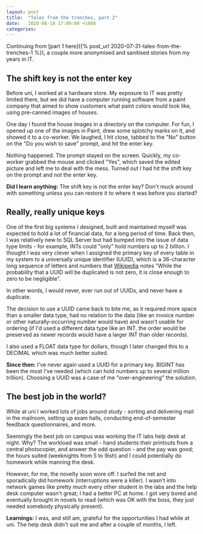 ```yaml
---
layout: post
title:  "Tales from the trenches, part 2"
date:   2020-08-18 17:00:00 +1000
categories:
---
```

Continuing from [part 1 here]({% post_url 2020-07-31-tales-from-the-trenches-1 %}), a couple more anonymised and sanitised stories from my years in IT.

## The shift key is not the enter key
Before uni, I worked at a hardware store. My exposure to IT was pretty limited there, but we did have a computer running software from a paint company that aimed to show customers what paint colors would look like, using pre-canned images of houses.

One day I found the house images in a directory on the computer. For fun, I opened up one of the images in Paint, drew some splotchy marks on it, and showed it to a co-worker. We laughed, I hit close, tabbed to the "No" button on the "Do you wish to save" prompt, and hit the enter key.

Nothing happened. The prompt stayed on the screen. Quickly, my co-worker grabbed the mouse and clicked "Yes", which saved the edited picture and left me to deal with the mess. Turned out I had hit the shift key on the prompt and not the enter key.

**Did I learn anything:** The shift key is not the enter key? Don't muck around with something unless you can restore it to where it was before you started?

## Really, really unique keys
One of the first big systems I designed, built and maintained myself was expected to hold a lot of financial data, for a long period of time. Back then, I was relatively new to SQL Server but had bumped into the issue of data type limits - for example, INTs could "only" hold numbers up to 2 billion. I thought I was very clever when I assigned the primary key of every table in my system to a universally unique identifier (UUID), which is a 36-character long sequence of letters and numbers that [Wikipedia][1] notes "While the probability that a UUID will be duplicated is not zero, it is close enough to zero to be negligible".

In other words, I would never, ever run out of UUIDs, and never have a duplicate.

The decision to use a UUID came back to bite me, as it required more space than a smaller data type, had no relation to the data (like an invoice number or other naturally-occurring number would have) and wasn't usable for ordering (if I'd used a different data type like an INT, the order would be preserved as newer records would have a larger INT than older records).

I also used a FLOAT data type for dollars, though I later changed this to a DECIMAL which was much better suited.

**Since then:** I've never again used a UUID for a primary key. BIGINT has been the most I've needed (which can hold numbers up to several million trillion). Choosing a UUID was a case of me "over-engineering" the solution.

## The best job in the world?
While at uni I worked lots of jobs around study - sorting and delivering mail in the mailroom, setting up exam halls, conducting end-of-semester feedback questionnaires, and more.

Seemingly the best job on campus was working the IT labs help desk at night. Why? The workload was small - hand students their printouts from a central photocopier, and answer the odd question - and the pay was good; the hours suited (weeknights from 5 to 9ish) and I could potentially do homework while manning the desk.

However, for me, the novelty soon wore off. I surfed the net and sporadically did homework (interruptions were a killer). I wasn't into network games like pretty much every other student in the labs and the help desk computer wasn't great; I had a better PC at home. I got very bored and eventually brought in novels to read (which was OK with the boss, they just needed somebody physically present).

**Learnings:** I was, and still am, grateful for the opportunities I had while at uni. The help desk didn't suit me and after a couple of months, I left.

[1]: https://en.wikipedia.org/wiki/Universally_unique_identifier
